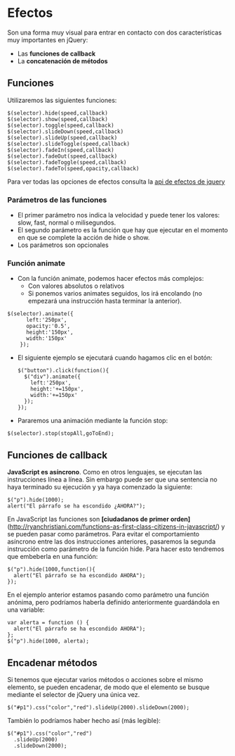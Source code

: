 # Efectos
Son una forma muy visual para entrar en contacto con dos características muy importantes en jQuery:
- Las **funciones de callback**
- La **concatenación de métodos**


## Funciones
Utilizaremos las siguientes funciones:
```
$(selector).hide(speed,callback)
$(selector).show(speed,callback)
$(selector).toggle(speed,callback)
$(selector).slideDown(speed,callback)
$(selector).slideUp(speed,callback)
$(selector).slideToggle(speed,callback)
$(selector).fadeIn(speed,callback)
$(selector).fadeOut(speed,callback)
$(selector).fadeToggle(speed,callback)
$(selector).fadeTo(speed,opacity,callback)
```
Para ver todas las opciones de efectos consulta la [api de efectos de jquery](http://api.jquery.com/category/effects/)


### Parámetros de las funciones
- El primer parámetro nos indica la velocidad y puede tener los valores: slow, fast, normal o milisegundos.
- El segundo parámetro es la función que hay que ejecutar en el momento en que se complete la acción de hide o show.
- Los parámetros son opcionales


### Función animate
- Con la función animate, podemos hacer efectos más complejos:
  - Con valores absolutos o relativos
  - Si ponemos varios animates seguidos, los irá encolando (no empezará una instrucción hasta terminar la anterior).
```
$(selector).animate({
      left:'250px',
      opacity:'0.5',
      height:'150px',
      width:'150px'
    });
```


- El siguiente ejemplo se ejecutará cuando hagamos clic en el botón:

  ```
  $("button").click(function(){
    $("div").animate({
      left:'250px',
      height:'+=150px',
      width:'+=150px'
    });
  });
  ```

- Pararemos una animación mediante la función stop:
```
$(selector).stop(stopAll,goToEnd);
```

## Funciones de callback
**JavaScript es asíncrono**. Como en otros lenguajes, se ejecutan las instrucciones línea a línea. Sin embargo puede ser que una sentencia no haya terminado su ejecución y ya haya comenzado la siguiente:

```
$("p").hide(1000);
alert("El párrafo se ha escondido ¿AHORA?");
```


En JavaScript las funciones son **[ciudadanos de primer orden]**(http://ryanchristiani.com/functions-as-first-class-citizens-in-javascript/) y se pueden pasar como parámetros. Para evitar el comportamiento asíncrono entre las dos instrucciones anteriores, pasaremos la segunda instrucción como parámetro de la función hide. Para hacer esto tendremos que embeberla en una función:

```
$("p").hide(1000,function(){
  alert("El párrafo se ha escondido AHORA");
});
```
En el ejemplo anterior estamos pasando como parámetro una función anónima, pero podríamos 
haberla definido anteriormente guardándola en una variable:

```
var alerta = function () {
  alert("El párrafo se ha escondido AHORA");
};
$("p").hide(1000, alerta);
```


## Encadenar métodos
Si tenemos que ejecutar varios métodos o acciones sobre el mismo elemento, se pueden encadenar, de modo que el elemento se busque mediante el selector de jQuery una única vez.

```
$("#p1").css("color","red").slideUp(2000).slideDown(2000);
```
También lo podríamos haber hecho así (más legible):
```
$("#p1").css("color","red")
  .slideUp(2000)
  .slideDown(2000);
```

